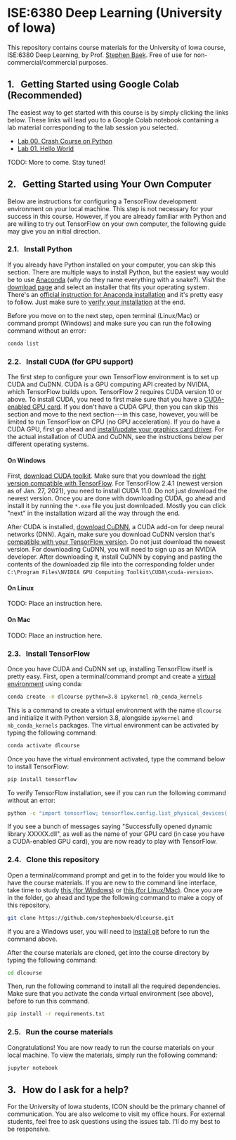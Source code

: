 # ISE:6380 Deep Learning (University of Iowa)
This repository contains course materials for the University of Iowa course, ISE:6380 Deep Learning, by Prof. [Stephen Baek](http://www.stephenbaek.com). Free of use for non-commercial/commercial purposes.

## 1. &nbsp; Getting Started using Google Colab (Recommended)
The easiest way to get started with this course is by simply clicking the links below. These links will lead you to a Google Colab notebook containing a lab material corresponding to the lab session you selected.

- [Lab 00. Crash Course on Python](https://colab.research.google.com/github/stephenbaek/dlcourse/blob/main/notebooks/L00_Crash_Course_on_Python/python_basics.ipynb)
- [Lab 01. Hello World](https://colab.research.google.com/github/stephenbaek/dlcourse/blob/main/notebooks/L01_Hello_World/hello_world.ipynb)

TODO: More to come. Stay tuned!

## 2. &nbsp; Getting Started using Your Own Computer
Below are instructions for configuring a TensorFlow development environment on your local machine. This step is not necessary for your success in this course. However, if you are already familiar with Python and are willing to try out TensorFlow on your own computer, the following guide may give you an initial direction.

### 2.1. &nbsp; Install Python
If you already have Python installed on your computer, you can skip this section. There are multiple ways to install Python, but the easiest way would be to use [Anaconda](https://www.anaconda.com/) (why do they name everything with a snake?). Visit the [download page](https://www.anaconda.com/products/individual#Downloads) and select an installer that fits your operating system. There's an [official instruction for Anaconda installation](https://docs.anaconda.com/anaconda/install/) and it's pretty easy to follow. Just make sure to [verify your installation](https://docs.anaconda.com/anaconda/install/verify-install/) at the end.

Before you move on to the next step, open terminal (Linux/Mac) or command prompt (Windows) and make sure you can run the following command without an error:
```bash
conda list
```

### 2.2. &nbsp; Install CUDA (for GPU support)
The first step to configure your own TensorFlow environment is to set up CUDA and CuDNN. CUDA is a GPU computing API created by NVIDIA, which TensorFlow builds upon. TensorFlow 2 requires CUDA version 10 or above. To install CUDA, you need to first make sure that you have a [CUDA-enabled GPU card](https://developer.nvidia.com/cuda-gpus). If you don't have a CUDA GPU, then you can skip this section and move to the next section---in this case, however, you will be limited to run TensorFlow on CPU  (no GPU acceleration). If you do have a CUDA GPU, first go ahead and [install/update your graphics card driver](https://www.nvidia.com/download/index.aspx?lang=en-us). For the actual installation of CUDA and CuDNN, see the instructions below per different operating systems.

#### On Windows
First, [download CUDA toolkit](https://developer.nvidia.com/cuda-toolkit-archive). Make sure that you download the [right version compatible with TensorFlow](https://www.tensorflow.org/install/source_windows#gpu). For TensorFlow 2.4.1 (newest version as of Jan. 27, 2021), you need to install CUDA 11.0. Do not just download the newest version. Once you are done with downloading CUDA, go ahead and install it by running the `*.exe` file you just downloaded. Mostly you can click "next" in the installation wizard all the way through the end.

After CUDA is installed, [download CuDNN](https://developer.nvidia.com/rdp/cudnn-archive), a CUDA add-on for deep neural networks (DNN). Again, make sure you download CuDNN version that's [compatible with your TensorFlow version](https://www.tensorflow.org/install/source_windows#gpu). Do not just download the newest version. For downloading CuDNN, you will need to sign up as an NVIDIA developer. After downloading it, install CuDNN by copying and pasting the contents of the downloaded zip file into the corresponding folder under `C:\Program Files\NVIDIA GPU Computing Toolkit\CUDA\<cuda-version>`.

#### On Linux
TODO: Place an instruction here.

#### On Mac
TODO: Place an instruction here.


### 2.3. &nbsp; Install TensorFlow
Once you have CUDA and CuDNN set up, installing TensorFlow itself is pretty easy. First, open a terminal/command prompt and create a [virtual environment](https://docs.conda.io/projects/conda/en/latest/user-guide/tasks/manage-environments.html) using conda:
```bash
conda create -n dlcourse python=3.8 ipykernel nb_conda_kernels
```
This is a command to create a virtual environment with the name `dlcourse` and initialize it with Python version 3.8, alongside `ipykernel` and `nb_conda_kernels` packages. The virtual environment can be activated by typing the following command:
```bash
conda activate dlcourse
```
Once you have the virtual environment activated, type the command below to install TensorFlow:
```bash
pip install tensorflow
```
To verify TensorFlow installation, see if you can run the following command without an error:
```bash
python -c "import tensorflow; tensorflow.config.list_physical_devices('GPU')"
```
If you see a bunch of messages saying "Successfully opened dynamic library XXXXX.dll", as well as the name of your GPU card (in case you have a CUDA-enabled GPU card), you are now ready to play with TensorFlow.

### 2.4. &nbsp; Clone this repository
Open a terminal/command prompt and get in to the folder you would like to have the course materials. If you are new to the command line interface, take time to study [this (for Windows)](https://www.digitalcitizen.life/command-prompt-how-use-basic-commands/) or [this (for Linux/Mac)](https://www.earthdatascience.org/courses/intro-to-earth-data-science/open-reproducible-science/bash/bash-commands-to-manage-directories-files/). Once you are in the folder, go ahead and type the following command to make a copy of this repository.

```bash
git clone https://github.com/stephenbaek/dlcourse.git
```
If you are a Windows user, you will need to [install git](https://git-scm.com/download/win) before to run the command above.

After the course materials are cloned, get into the course directory by typing the following command:
```bash
cd dlcourse
```

Then, run the following command to install all the required dependencies. Make sure that you activate the conda virtual environment (see above), before to run this command.
```bash
pip install -r requirements.txt
```
### 2.5. &nbsp; Run the course materials
Congratulations! You are now ready to run the course materials on your local machine. To view the materials, simply run the following command:
```bash
jupyter notebook
```

## 3. &nbsp; How do I ask for a help?
For the University of Iowa students, ICON should be the primary channel of communication. You are also welcome to visit my office hours. For external students, feel free to ask questions using the issues tab. I'll do my best to be responsive.


